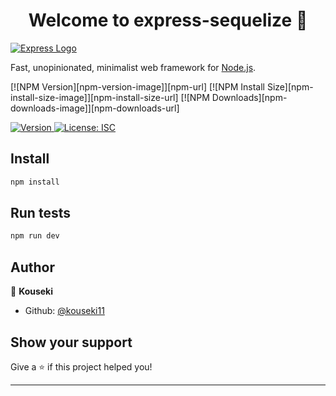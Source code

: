 <h1 align="center">Welcome to express-sequelize 👋</h1>

[![Express Logo](https://i.cloudup.com/zfY6lL7eFa-3000x3000.png)](http://expressjs.com/)

  Fast, unopinionated, minimalist web framework for [Node.js](http://nodejs.org).

  [![NPM Version][npm-version-image]][npm-url]
  [![NPM Install Size][npm-install-size-image]][npm-install-size-url]
  [![NPM Downloads][npm-downloads-image]][npm-downloads-url]
  
<p>
  <a href="https://www.npmjs.com/package/express-sequelize" target="_blank">
    <img alt="Version" src="https://img.shields.io/npm/v/express-sequelize.svg">
  </a>
  <a href="#" target="_blank">
    <img alt="License: ISC" src="https://img.shields.io/badge/License-ISC-yellow.svg" />
  </a>
</p>

## Install

```sh
npm install
```

## Run tests

```sh
npm run dev
```

## Author

👤 **Kouseki**

* Github: [@kouseki11](https://github.com/kouseki11)

## Show your support

Give a ⭐️ if this project helped you!

***
